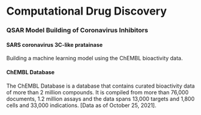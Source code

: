 # Computational Drug Discovery
### **QSAR Model Building of Coronavirus Inhibitors**
#### SARS coronavirus 3C-like pratainase
Building a machine learning model using the ChEMBL bioactivity data.

#### ChEMBL Database
The ChEMBL Database is a database that contains curated bioactivity data of more than 2 million compounds. It is compiled from more than 76,000 documents, 1.2 million assays and the data spans 13,000 targets and 1,800 cells and 33,000 indications. [Data as of October 25, 2021].

